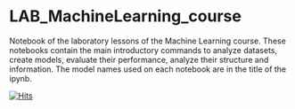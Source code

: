 # LAB_MachineLearning_course
Notebook of the laboratory lessons of the Machine Learning course. These notebooks contain the main introductory commands to analyze datasets, create models, evaluate their performance, analyze their structure and information. The model names used on each notebook are in the title of the ipynb.

[![Hits](https://hits.seeyoufarm.com/api/count/incr/badge.svg?url=https%3A%2F%2Fgithub.com%2FCristianCosci%2FBorutaPy_Feature_Selection_BTC_dataset&count_bg=%23880ED0&title_bg=%23555555&icon=proto-dot-io.svg&icon_color=%23E7E7E7&title=&edge_flat=false)](https://hits.seeyoufarm.com)
